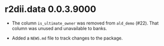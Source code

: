 # r2dii.data 0.0.3.9000

* The column `is_ultimate_owner` was removed from `ald_demo` (#22). That column was unused and unavailable to banks.

* Added a `NEWS.md` file to track changes to the package.

